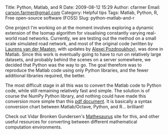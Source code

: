 Title: Python, Matlab, and R
Date: 2009-08-12 15:29
Author: cfarmer
Email: carson.farmer@gmail.com
Category: Helpful tips
Tags: Matlab, Python, R, Free open-source software (FOSS)
Slug: python-matlab-and-r

One project I'm working on at the moment involves exploring a dynamic
extension of the Isomap algorithm for visualising constantly varying
real-world road networks. Currently, we are testing out the method on a
small scale simulated road network, and most of the original code
(written by [Laurens van der Maaten][], with updates by [Alexei
Pozdnoukhov][]), was done in Matlab. Since this work is eventually going
to have to run on relatively large datasets, and probably behind the
scenes on a server somewhere, we decided that Python was the way to go.
The goal therefore was to reproduce the Matlab code using only Python
libraries, and the fewer additional libraries required, the better.
<!--more-->

The most difficult stage in all this was to convert the Matlab code to
Python code, while still remaining relatively fast and simple. The
solution is of course the NumPy Python library, and nothing could have
made this conversion more simple than this [pdf document][]. It is
basically a syntax conversion chart between Matlab/Octave, Python, and
R... brilliant!

Check out Vidar Bronken Gundersen's [Mathesaurus][] site for this, and
other useful resources for converting between different mathematical
computation environments.

[Laurens van der Maaten]: http://ticc.uvt.nl/~lvdrmaaten/Laurens_van_der_Maaten/Home.html
[Alexei Pozdnoukhov]: http://ncg.nuim.ie/ncg/people/staff/pozdnoukhov/index.shtml
[pdf document]: |filename|/uploads/matlab-python-xref.pdf
[Mathesaurus]: http://mathesaurus.sourceforge.net/
